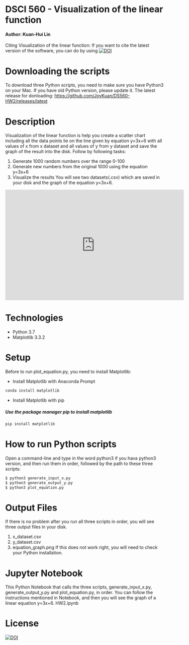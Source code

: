 # DSCI 560 - Visualization of the linear function


#### Author: Kuan-Hui Lin
Citing Visualization of the linear function:
If you want to cite the latest version of the software, you can do by using 
[![DOI](https://zenodo.org/badge/DOI/10.5281/zenodo.4042175.svg)](https://doi.org/10.5281/zenodo.4042175)

# Downloading the scripts
To download three Python scripts, you need to make sure you have Python3 on your Mac. If you have old Python version, please update it.
The latest release for donloading: https://github.com/JoyKuan/DS560-HW2/releases/latest

# Description
Visualization of the linear function is help you create a scatter chart including all the data points lie on the line given by equation y=3x+6 with all values of x from x dataset and all values of y from y dataset and save the graph of the result into the disk. 
Follow by following tasks:
1. Generate 1000 random numbers over the range 0-100
2. Generate new numbers from the original 1000 using the equation y=3x+6
3. Visualize the results
You will see two datasets(.csv) which are saved in your disk and the graph of the equation y=3x+6.

<iframe src="https://widgets.figshare.com/articles/12979160/embed?show_title=false" width="568" height="351"  frameborder="0"></iframe>

# Technologies
* Python 3.7
* Matplotlib 3.3.2

# Setup
Before to run plot_equation.py, you need to install Matplotlib:

+ Install Matplotlib with Anaconda Prompt
```bash
conda install matplotlib
```
+ Install Matplotlib with pip
##### Use the package manager pip to install matplotlib
```bash
pip install matplotlib
```

# How to run Python scripts
Open a command-line and type in the word python3 if you hava python3 version, and then run them in order, followed by the path to these three scripts:
```bash
$ python3 generate_input_x.py
$ python3 generate_output_y.py
$ python3 plot_equation.py
```

# Output Files
If there is no problem after you run all three scripts in order, you will see three output files in your disk.
1. x_dataset.csv
2. y_dataset.csv
3. equation_graph.png
If this does not work right, you will need to check your Python installation.

# Jupyter Notebook
This Python Notebook that calls the three scripts, generate_input_x.py, generate_output_y.py and plot_equation.py, in order. You can follow the instructions mentioned in Notebook, and then you will see the graph of a linear equation y=3x+6.
HW2.ipynb

# License
[![DOI](https://zenodo.org/badge/297493565.svg)](https://zenodo.org/badge/latestdoi/297493565)


